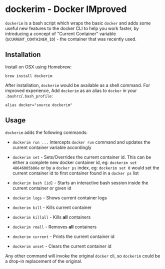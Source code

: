 # dockerim - Docker  IMproved

`dockerim` is a bash script which wraps the basic `docker` and adds some useful new features to the docker CLI to help you work faster, by introducing a concept of "Current Container" variable (`$CURRENT_CONTAINER_ID`) - the container that was recently used.

## Installation

Install on OSX using Homebrew:

```
brew install dockerim
```

After installation, `dockerim` would be available as a shell command. 
For improved experience, Add `dockerim` as an alias to `docker` in your `.bashrc`/`.bash_profile`:

```
alias docker="source dockerim"
```

## Usage

`dockerim` adds the following commands:

* `dockerim run ...` Intercepts `docker run` command and updates the current container variable accordingly

* `dockerim set` - Sets/Overrides the current container id. This can be either a complete new docker container id, eg: `dockerim set 48646005b86e` or by a `docker ps` index, eg: `dockerim set 0` would set the current container id to first container found in a `docker ps` list

* `dockerim bash [id]` - Starts an interactive bash session inside the current container or given id

* `dockerim logs` - Shows current container logs

* `dockerim kill` - Kills current container

* `dockerim killall` - Kills **all** containers

* `dockerim rmall` - Removes **all** containers

* `dockerim current` - Prints the current container id

* `dockerim unset` - Clears the current container id

Any other command will invoke the original `docker` cli, so `dockerim` could be a drop-in replacement of the original. 